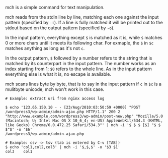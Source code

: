 mch is a simple command for text manipulation.

mch reads from the stdin line by line, matching each one against the input pattern (specified by `-i`).
If a line is fully matched it will be printed out to the stdout based on the output pattern (specified by `-o`).

In the input pattern, everything except `$` is matched as it is, while `$` matches 0 or more chars until it meets its following char.
For exmaple, the `$` in `$c` matches anything as long as it's not `c`.

In the output pattern, `$` followed by a number refers to the string that is matched by its counterpart in the input pattern.
The number works as an index starting from 1; `$0` refers to the whole line. As in the input pattern everything else is what it is, no escape is available.

mch scans lines byte by byte, that is to say in the input pattern if `c` in `$c` is a mulitbyte unicode, mch won't work in this case.


```
# Example: extract uri from nginx access log

$ echo '123.65.150.10 - - [23/Aug/2010:03:50:59 +0000] "POST /wordpress3/wp-admin/admin-ajax.php HTTP/1.1" 200 2 "http://www.example.com/wordpress3/wp-admin/post-new.php" "Mozilla/5.0 (Macintosh; U; Intel Mac OS X 10_6_4; en-US) AppleWebKit/534.3 (KHTML, like Gecko) Chrome/6.0.472.25 Safari/534.3"' | mch -i '$ $ $ [$] "$ $ $"$' -o '$6'
/wordpress3/wp-admin/admin-ajax.php

# Example: csv -> tsv (tab is entered by C-v [TAB])
$ echo 'col1,col2,col3' | mch -i '$,$,$' -o '$3	$1'
col3	col1
```
